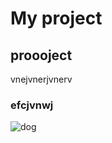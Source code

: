 # My project
## proooject
vnejvnerjvnerv
### efcjvnwj
![dog](https://www.google.com/url?sa=i&url=https%3A%2F%2Fwww.youtube.com%2Fwatch%3Fv%3DMPV2METPeJU&psig=AOvVaw2Tzd_qAZnBpzZDGv9rreEe&ust=1590923793168000&source=images&cd=vfe&ved=0CAIQjRxqFwoTCNC0nui72-kCFQAAAAAdAAAAABAD)
